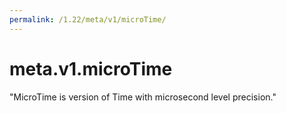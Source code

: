 ```yaml
---
permalink: /1.22/meta/v1/microTime/
---
```


# meta.v1.microTime

"MicroTime is version of Time with microsecond level precision."